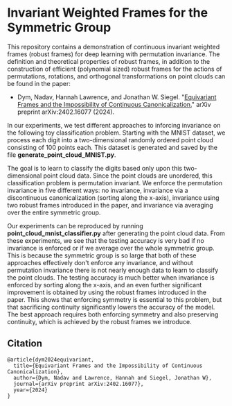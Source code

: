 # Invariant Weighted Frames for the Symmetric Group

This repository contains a demonstration of continuous invariant weighted frames (robust frames) for deep learning with permutation invariance. The definition and theoretical properties of robust frames, in addition to the construction of efficient (polynomial sized) robust frames for the actions of permutations, rotations, and orthogonal transformations on point clouds can be found in the paper:

- Dym, Nadav, Hannah Lawrence, and Jonathan W. Siegel. "[Equivariant Frames and the Impossibility of Continuous Canonicalization.](https://arxiv.org/abs/2402.16077)" arXiv preprint arXiv:2402.16077 (2024).

In our experiments, we test different approaches to inforcing invariance on the following toy classification problem. Starting with the MNIST dataset, we process each digit into a two-dimensional randomly ordered point cloud consisting of $100$ points each. This dataset is generated and saved by the file **generate_point_cloud_MNIST.py**.

The goal is to learn to classify the digits based only upon this two-dimensional point cloud data. Since the point clouds are unordered, this classification problem is permutation invariant. We enforce the permutation invariance in five different ways: no invariance, invariance via a discontinuous canonicalization (sorting along the x-axis), invariance using two robust frames introduced in the paper, and invariance via averaging over the entire symmetric group.

Our experiments can be reproduced by running **point_cloud_mnist_classifier.py** after generating the point cloud data. From these experiments, we see that the testing accuracy is very bad if no invariance is enforced or if we average over the whole symmetric group. This is because the symmetric group is so large that both of these approaches effectively don't enforce any invariance, and without permutation invariance there is not nearly enough data to learn to classify the point clouds. The testing accuracy is much better when invariance is enforced by sorting along the x-axis, and an even further significant improvement is obtained by using the robust frames introduced in the paper. This shows that enforcing symmetry is essential to this problem, but that sacrificing continuity significantly lowers the accuracy of the model. The best approach requires both enforcing symmetry and also preserving continuity, which is achieved by the robust frames we introduce.

 ## Citation

 
    @article{dym2024equivariant,
      title={Equivariant Frames and the Impossibility of Continuous Canonicalization},
      author={Dym, Nadav and Lawrence, Hannah and Siegel, Jonathan W},
      journal={arXiv preprint arXiv:2402.16077},
      year={2024}
    }
